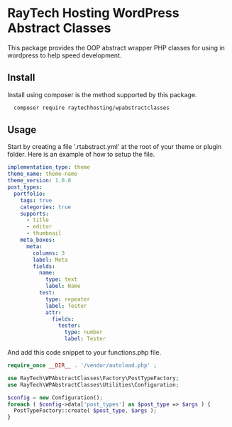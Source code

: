 # RayTech Hosting WordPress Abstract Classes

This package provides the OOP abstract wrapper PHP classes for using in wordpress to help speed development.

## Install

Install using composer is the method supported by this package.

```bash
  composer require raytechhosting/wpabstractclasses
```

## Usage

Start by creating a file '.rtabstract.yml' at the root of your theme or plugin folder.
Here is an example of how to setup the file.

```yaml
implementation_type: theme
theme_name: theme-name
theme_version: 1.0.0
post_types:
  portfolio:
    tags: true
    categories: true
    supports: 
      - title
      - editor
      - thumbnail
    meta_boxes:
      meta:
        columns: 3
        label: Meta
        fields:
          name:
            type: text
            label: Name
          test:
            type: repeater
            label: Tester
            attr:
              fields:
                tester:
                  type: number
                  label: Tester
```

And add this code snippet to your functions.php file.

```php
require_once __DIR__ . '/vendor/autoload.php' ;

use RayTech\WPAbstractClasses\Factory\PostTypeFactory;
use RayTech\WPAbstractClasses\Utilities\Configuration;

$config = new Configuration();
foreach ( $config->data['post_types'] as $post_type => $args ) {
  PostTypeFactory::create( $post_type, $args );
}
```
